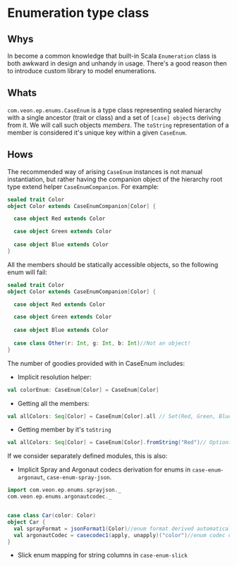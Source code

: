# Enumeration type class

## Whys 
In become a common knowledge that built-in Scala `Enumeration` class is both awkward in design and unhandy in usage.
There's a good reason then to introduce custom library to model enumerations.

## Whats
`com.veon.ep.enums.CaseEnum` is a type class representing sealed hierarchy with a single ancestor (trait or class)
and a set of `[case] object`s deriving from it. We will call such objects _members_. 
The `toString` representation of a member is considered it's unique key within a given `CaseEnum`.

## Hows
The recommended way of arising `CaseEnum` instances is 
not manual instantiation, but rather having the companion object of the hierarchy root type extend 
helper `CaseEnumCompanion`.  For example:

```scala
sealed trait Color
object Color extends CaseEnumCompanion[Color] {

  case object Red extends Color

  case object Green extends Color
  
  case object Blue extends Color
}

```

All the members should be statically accessible objects, so the following enum will fail:

```scala
sealed trait Color
object Color extends CaseEnumCompanion[Color] {

  case object Red extends Color

  case object Green extends Color
  
  case object Blue extends Color
  
  case class Other(r: Int, g: Int, b: Int)//Not an object!
}

```

The number of goodies provided with in CaseEnum includes:
* Implicit resolution helper: 

```scala
val colorEnum: CaseEnum[Color] = CaseEnum[Color]
```

* Getting all the members: 

```scala
val allColors: Seq[Color] = CaseEnum[Color].all // Set(Red, Green, Blue)
```

* Getting member by it's `toString`

```scala
val allColors: Seq[Color] = CaseEnum[Color].fromString("Red")// Option(Blue)
```


If we consider separately defined modules, this is also:
* Implicit Spray and Argonaut codecs derivation for enums in `case-enum-argonaut`, `case-enum-spray-json`.

```scala
import com.veon.ep.enums.sprayjson._
com.veon.ep.enums.argonautcodec._


case class Car(color: Color)
object Car {
  val sprayFormat = jsonFormat1(Color)//enum format derived automatically
  val argonautCodec = casecodec1(apply, unapply)("color")//enum codec derived automatically
}
```

* Slick enum mapping for string columns in `case-enum-slick`
